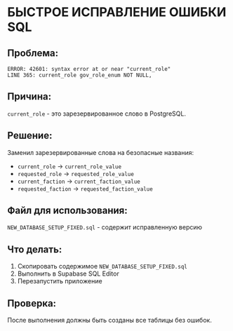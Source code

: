 # БЫСТРОЕ ИСПРАВЛЕНИЕ ОШИБКИ SQL

## Проблема:
```
ERROR: 42601: syntax error at or near "current_role"
LINE 365: current_role gov_role_enum NOT NULL,
```

## Причина:
`current_role` - это зарезервированное слово в PostgreSQL.

## Решение:
Заменил зарезервированные слова на безопасные названия:

- `current_role` → `current_role_value`
- `requested_role` → `requested_role_value`  
- `current_faction` → `current_faction_value`
- `requested_faction` → `requested_faction_value`

## Файл для использования:
`NEW_DATABASE_SETUP_FIXED.sql` - содержит исправленную версию

## Что делать:
1. Скопировать содержимое `NEW_DATABASE_SETUP_FIXED.sql`
2. Выполнить в Supabase SQL Editor
3. Перезапустить приложение

## Проверка:
После выполнения должны быть созданы все таблицы без ошибок.

